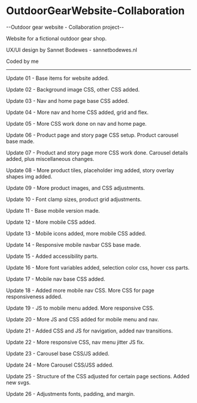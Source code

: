 # OutdoorGearWebsite-Collaboration
 --Outdoor gear website - Collaboration project--

 Website for a fictional outdoor gear shop.

 UX/UI design by Sannet Bodewes - sannetbodewes.nl
 
 Coded by me

 -----------------

 Update 01 - Base items for website added.

 Update 02 - Background image CSS, other CSS added.

 Update 03 - Nav and home page base CSS added.

 Update 04 - More nav and home CSS added, grid and flex.

 Update 05 - More CSS work done on nav and home page.

 Update 06 - Product page and story page CSS setup. Product carousel base made.

 Update 07 - Product and story page more CSS work done. Carousel details added, plus miscellaneous changes.

 Update 08 - More product tiles, placeholder img added, story overlay shapes img added.

 Update 09 - More product images, and CSS adjustments.

 Update 10 - Font clamp sizes, product grid adjustments.

 Update 11 - Base mobile version made.

 Update 12 - More mobile CSS added.

 Update 13 - Mobile icons added, more mobile CSS added.

 Update 14 - Responsive mobile navbar CSS base made.

 Update 15 - Added accessibility parts.

 Update 16 - More font variables added, selection color css, hover css parts.

 Update 17 - Mobile nav base CSS added.

 Update 18 - Added more mobile nav CSS. More CSS for page responsiveness added.

 Update 19 - JS to mobile menu added. More responsive CSS.

 Update 20 - More JS and CSS added for mobile menu and nav.

 Update 21 - Added CSS and JS for navigation, added nav transitions.

 Update 22 - More responsive CSS, nav menu jitter JS fix.

 Update 23 - Carousel base CSS/JS added.

 Update 24 - More Carousel CSS/JSS added.

 Update 25 - Structure of the CSS adjusted for certain page sections. Added new svgs.

 Update 26 - Adjustments fonts, padding, and margin.